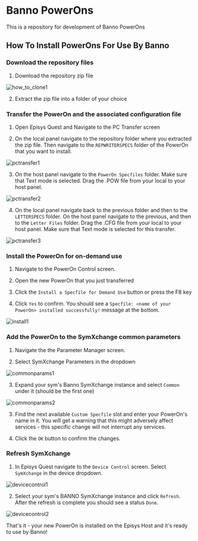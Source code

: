 
# Banno PowerOns



This is a repository for development of Banno PowerOns




## How To Install PowerOns For Use By Banno



### Download the repository files

1. Download the repository zip file

![how_to_clone1](docs/images/clone1.png)

2. Extract the zip file into a folder of your choice

### Transfer the PowerOn and the associated configuration file

1. Open Episys Quest and Navigate to the PC Transfer screen

2. On the local panel navigate to the repository folder where you extracted the zip file. Then navigate to the `REPWRITERSPECS` folder of the PowerOn that you want to install.

![pctransfer1](docs/images/pctransfer1.png)

3. On the host panel navigate to the `PowerOn Specfiles` folder. Make sure that Text mode is selected. Drag the .POW file from your local to your host panel.

![pctransfer2](docs/images/pctransfer2.png)

4. On the local panel navigate back to the previous folder and then to the `LETTERSPECS` folder. On the host panel navigate to the previous, and then to the `Letter Files` folder. Drag the .CFG file from your local to your host panel. Make sure that Text mode is selected for this transfer.

![pctransfer3](docs/images/pctransfer3.png)

### Install the PowerOn for on-demand use

1. Navigate to the PowerOn Control screen.

2. Open the new PowerOn that you just transferred

3. Click the `Install a Specfile for Demand Use` button or press the F8 key

4. Click `Yes` to confirm. You should see a `Specfile: <name of your PowerOn> installed successfully!` message at the bottom.

![install1](docs/images/install1.png)

### Add the PowerOn to the SymXchange common parameters

1. Navigate the the Parameter Manager screen.

2. Select SymXchange Parameters in the dropdown

![commonparams1](docs/images/commonparams1.png)

3. Expand your sym's Banno SymXchange instance and select `Common` under it (should be the first one)

![commonparams2](docs/images/commonparams2.png)

3. Find the next available `Custom Specfile` slot and enter your PowerOn's name in it. You will get a warning that this might adversely affect services - this specific change will not interrupt any services.

4. Click the `OK` button to confirm the changes.

### Refresh SymXchange

1. In Episys Quest navigate to the `Device Control` screen. Select `SymXchange` in the device dropdown.

![devicecontrol1](docs/images/devicecontrol1.png)

2. Select your sym's BANNO SymXchange instance and click `Refresh`. After the refresh is complete you should see a status `Done`.

![devicecontrol2](docs/images/devicecontrol2.png)


That's it - your new PowerOn is installed on the Episys Host and it's ready to use by Banno!

